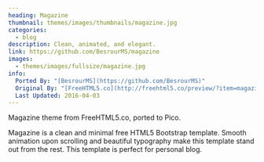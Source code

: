 ```yaml
---
heading: Magazine
thumbnail: themes/images/thumbnails/magazine.jpg
categories:
  - blog
description: Clean, animated, and elegant.
link: https://github.com/BesrourMS/magazine
images:
  - themes/images/fullsize/magazine.jpg
info:
  Ported By: "[BesrourMS](https://github.com/BesrourMS)"
  Original By: "[FreeHTML5.co](http://freehtml5.co/preview/?item=magazine-free-html5-bootstrap-template)"
  Last Updated: 2016-04-03
---
```


Magazine theme from FreeHTML5.co, ported to Pico.

Magazine is a clean and minimal free HTML5 Bootstrap template. Smooth animation upon scrolling and beautiful typography make this template stand out from the rest. This template is perfect for personal blog.
